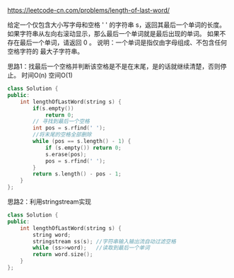 https://leetcode-cn.com/problems/length-of-last-word/

给定一个仅包含大小写字母和空格 ' ' 的字符串 s，返回其最后一个单词的长度。如果字符串从左向右滚动显示，那么最后一个单词就是最后出现的单词。
如果不存在最后一个单词，请返回 0 。
说明：一个单词是指仅由字母组成、不包含任何空格字符的 最大子字符串。

思路1：找最后一个空格并判断该空格是不是在末尾，是的话就继续清楚，否则停止。  时间O(n) 空间O(1)

```cpp
class Solution {
public:
    int lengthOfLastWord(string s) {
        if(s.empty())
            return 0;
        // 寻找到最后一个空格
        int pos = s.rfind(' ');
        //将末尾的空格全部删除
        while (pos == s.length() - 1) {
            if (s.empty()) return 0;
            s.erase(pos);
            pos = s.rfind(' ');
        }
        return s.length() - pos - 1;
    }
};
```

思路2：利用stringstream实现

```cpp
class Solution {
public:
    int lengthOfLastWord(string s) {
        string word;
        stringstream ss(s); //字符串输入输出流自动过滤空格
        while (ss>>word);   //读取到最后一个单词
        return word.size();
    }
};
```